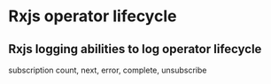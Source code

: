 # Rxjs operator lifecycle

## Rxjs logging abilities to log operator lifecycle

subscription count, next, error, complete, unsubscribe
